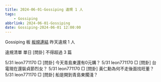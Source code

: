 ```yaml
---
title: 2024-06-01-Gossiping 違規 1 人
tags:
    - Gossiping
abbrlink: 2024-06-01-Gossiping
date: Gossiping-2024-06-01 12:00:00
---
```

Gossiping 板 [板規連結](https://www.ptt.cc/bbs/Gossiping/M.1637425085.A.07D.html)
昨天違規 1 人
<!-- more -->

違規清單
單日 [問卦] 不得超過 3 篇

5/31 leon771170 □ [問卦] 今天青島東還有0元購？
5/31 leon771170 □ [問卦] 台電現在還裝貞節烈女？
5/31 leon771170 □ [問卦] 黃仁勳為何不走後面找旺董？
5/31 leon771170 □ [問卦] 船是開到青島東擱淺？